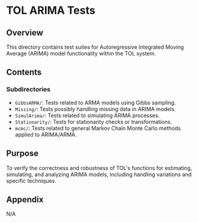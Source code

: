 # TOL ARIMA Tests

## Overview

This directory contains test suites for Autoregressive Integrated Moving Average (ARIMA) model functionality within the TOL system.

## Contents

### Subdirectories

*   `GibbsARMA/`: Tests related to ARMA models using Gibbs sampling.
*   `Missing/`: Tests possibly handling missing data in ARIMA models.
*   `SimulArima/`: Tests related to simulating ARIMA processes.
*   `Stationarity/`: Tests for stationarity checks or transformations.
*   `mcmc/`: Tests related to general Markov Chain Monte Carlo methods applied to ARIMA/ARMA.

## Purpose

To verify the correctness and robustness of TOL's functions for estimating, simulating, and analyzing ARIMA models, including handling variations and specific techniques.

## Appendix

N/A 